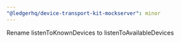 ```yaml
---
"@ledgerhq/device-transport-kit-mockserver": minor
---
```


Rename listenToKnownDevices to listenToAvailableDevices
